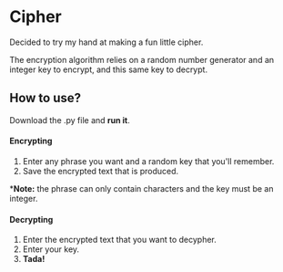 # Cipher

Decided to try my hand at making a fun little cipher.

The encryption algorithm relies on a random number generator and an integer key to encrypt, and this same key to decrypt.
## How to use?
Download the .py file and __run it__.

#### Encrypting
1. Enter any phrase you want and a random key that you'll remember.
2. Save the encrypted text that is produced.

\***Note:** the phrase can only contain characters and the key must be an integer.

#### Decrypting
1. Enter the encrypted text that you want to decypher.
2. Enter your key.
3. **Tada!**
